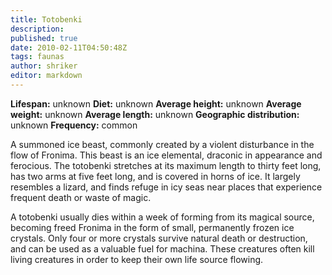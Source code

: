 ```yaml
---
title: Totobenki
description:
published: true
date: 2010-02-11T04:50:48Z
tags: faunas
author: shriker
editor: markdown
---
```

<!-- infobox starts -->
**Lifespan:** unknown
**Diet:** unknown
**Average height:** unknown
**Average weight:** unknown
**Average length:** unknown
**Geographic distribution:** unknown
**Frequency:** common
<!-- infobox ends -->

A summoned ice beast, commonly created by a violent disturbance in the flow of Fronima. This beast is an ice elemental, draconic in appearance and ferocious. The totobenki stretches at its maximum length to thirty feet long, has two arms at five feet long, and is covered in horns of ice. It largely resembles a lizard, and finds refuge in icy seas near places that experience frequent death or waste of magic.

A totobenki usually dies within a week of forming from its magical source, becoming freed Fronima in the form of small, permanently frozen ice crystals. Only four or more crystals survive natural death or destruction, and can be used as a valuable fuel for machina. These creatures often kill living creatures in order to keep their own life source flowing.